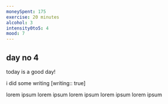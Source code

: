 ```yaml
---
moneySpent: 175
exercise: 20 minutes
alcohol: 3
intensity0to5: 4
mood: 7
---
```

## day no 4
today is a good day!
 

i did some writing [writing:: true]

lorem ipsum lorem ipsum lorem ipsum lorem ipsum lorem ipsum
